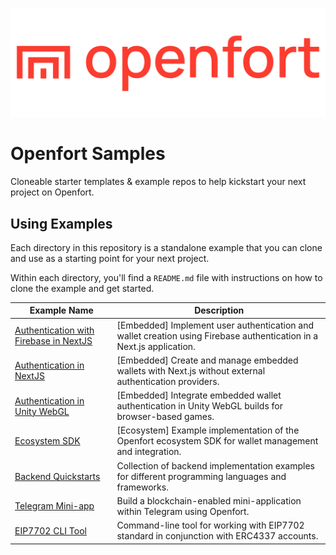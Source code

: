 ![Openfort Protocol][banner-image]

[banner-image]: .github/img/OpenfortRed.png

# Openfort Samples

Cloneable starter templates & example repos to help kickstart your next project on Openfort.

## Using Examples

Each directory in this repository is a standalone example that you can clone and use as a starting point for your next project.

Within each directory, you'll find a `README.md` file with instructions on how to clone the example and get started.

| Example Name                                                                                                              | Description                                                                                                             |
| ------------------------------------------------------------------------------------------------------------------------ | ----------------------------------------------------------------------------------------------------------------------- |
| [Authentication with Firebase in NextJS](https://github.com/openfort-xyz/firebase-auth-sample)                           | [Embedded] Implement user authentication and wallet creation using Firebase authentication in a Next.js application.     |
| [Authentication in NextJS](https://github.com/openfort-xyz/sample-browser-nextjs-embedded-signer)                        | [Embedded] Create and manage embedded wallets with Next.js without external authentication providers.                    |
| [Authentication in Unity WebGL](https://github.com/openfort-xyz/sample-unity-webgl-embedded-signer)                      | [Embedded] Integrate embedded wallet authentication in Unity WebGL builds for browser-based games.                       |                          |
| [Ecosystem SDK](https://github.com/openfort-xyz/ecosystem-sample)                                                        | [Ecosystem] Example implementation of the Openfort ecosystem SDK for wallet management and integration.                   |                               |
| [Backend Quickstarts](backend-quickstarts)                                                                              | Collection of backend implementation examples for different programming languages and frameworks.                         |
| [Telegram Mini-app](https://github.com/openfort-xyz/sample-telegram-mini-app)                                           | Build a blockchain-enabled mini-application within Telegram using Openfort.                                              |                                                |
| [EIP7702 CLI Tool](https://github.com/openfort-xyz/openfort-7702-cli)                                                  | Command-line tool for working with EIP7702 standard in conjunction with ERC4337 accounts.                                |
